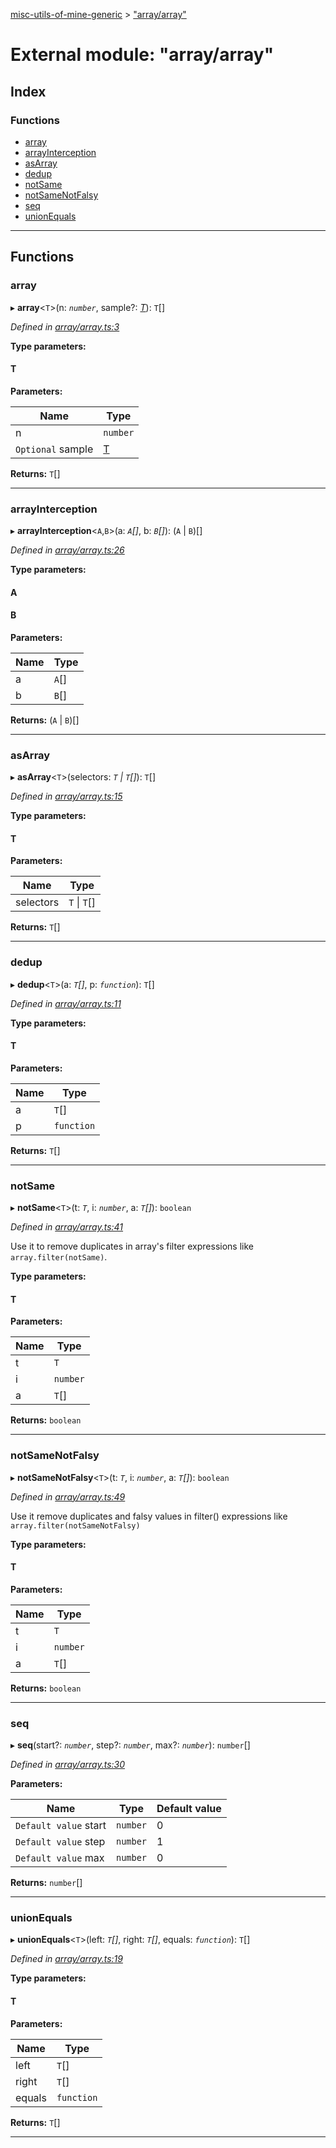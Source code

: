 [misc-utils-of-mine-generic](../README.md) > ["array/array"](../modules/_array_array_.md)

# External module: "array/array"

## Index

### Functions

* [array](_array_array_.md#array)
* [arrayInterception](_array_array_.md#arrayinterception)
* [asArray](_array_array_.md#asarray)
* [dedup](_array_array_.md#dedup)
* [notSame](_array_array_.md#notsame)
* [notSameNotFalsy](_array_array_.md#notsamenotfalsy)
* [seq](_array_array_.md#seq)
* [unionEquals](_array_array_.md#unionequals)

---

## Functions

<a id="array"></a>

###  array

▸ **array**<`T`>(n: *`number`*, sample?: *[T]()*): `T`[]

*Defined in [array/array.ts:3](https://github.com/cancerberoSgx/misc-utils-of-mine/blob/dca33e4/misc-utils-of-mine-generic/src/array/array.ts#L3)*

**Type parameters:**

#### T 
**Parameters:**

| Name | Type |
| ------ | ------ |
| n | `number` |
| `Optional` sample | [T]() |

**Returns:** `T`[]

___
<a id="arrayinterception"></a>

###  arrayInterception

▸ **arrayInterception**<`A`,`B`>(a: *`A`[]*, b: *`B`[]*): (`A` \| `B`)[]

*Defined in [array/array.ts:26](https://github.com/cancerberoSgx/misc-utils-of-mine/blob/dca33e4/misc-utils-of-mine-generic/src/array/array.ts#L26)*

**Type parameters:**

#### A 
#### B 
**Parameters:**

| Name | Type |
| ------ | ------ |
| a | `A`[] |
| b | `B`[] |

**Returns:** (`A` \| `B`)[]

___
<a id="asarray"></a>

###  asArray

▸ **asArray**<`T`>(selectors: *`T` \| `T`[]*): `T`[]

*Defined in [array/array.ts:15](https://github.com/cancerberoSgx/misc-utils-of-mine/blob/dca33e4/misc-utils-of-mine-generic/src/array/array.ts#L15)*

**Type parameters:**

#### T 
**Parameters:**

| Name | Type |
| ------ | ------ |
| selectors | `T` \| `T`[] |

**Returns:** `T`[]

___
<a id="dedup"></a>

###  dedup

▸ **dedup**<`T`>(a: *`T`[]*, p: *`function`*): `T`[]

*Defined in [array/array.ts:11](https://github.com/cancerberoSgx/misc-utils-of-mine/blob/dca33e4/misc-utils-of-mine-generic/src/array/array.ts#L11)*

**Type parameters:**

#### T 
**Parameters:**

| Name | Type |
| ------ | ------ |
| a | `T`[] |
| p | `function` |

**Returns:** `T`[]

___
<a id="notsame"></a>

###  notSame

▸ **notSame**<`T`>(t: *`T`*, i: *`number`*, a: *`T`[]*): `boolean`

*Defined in [array/array.ts:41](https://github.com/cancerberoSgx/misc-utils-of-mine/blob/dca33e4/misc-utils-of-mine-generic/src/array/array.ts#L41)*

Use it to remove duplicates in array's filter expressions like `array.filter(notSame)`.

**Type parameters:**

#### T 
**Parameters:**

| Name | Type |
| ------ | ------ |
| t | `T` |
| i | `number` |
| a | `T`[] |

**Returns:** `boolean`

___
<a id="notsamenotfalsy"></a>

###  notSameNotFalsy

▸ **notSameNotFalsy**<`T`>(t: *`T`*, i: *`number`*, a: *`T`[]*): `boolean`

*Defined in [array/array.ts:49](https://github.com/cancerberoSgx/misc-utils-of-mine/blob/dca33e4/misc-utils-of-mine-generic/src/array/array.ts#L49)*

Use it remove duplicates and falsy values in filter() expressions like `array.filter(notSameNotFalsy)`

**Type parameters:**

#### T 
**Parameters:**

| Name | Type |
| ------ | ------ |
| t | `T` |
| i | `number` |
| a | `T`[] |

**Returns:** `boolean`

___
<a id="seq"></a>

###  seq

▸ **seq**(start?: *`number`*, step?: *`number`*, max?: *`number`*): `number`[]

*Defined in [array/array.ts:30](https://github.com/cancerberoSgx/misc-utils-of-mine/blob/dca33e4/misc-utils-of-mine-generic/src/array/array.ts#L30)*

**Parameters:**

| Name | Type | Default value |
| ------ | ------ | ------ |
| `Default value` start | `number` | 0 |
| `Default value` step | `number` | 1 |
| `Default value` max | `number` | 0 |

**Returns:** `number`[]

___
<a id="unionequals"></a>

###  unionEquals

▸ **unionEquals**<`T`>(left: *`T`[]*, right: *`T`[]*, equals: *`function`*): `T`[]

*Defined in [array/array.ts:19](https://github.com/cancerberoSgx/misc-utils-of-mine/blob/dca33e4/misc-utils-of-mine-generic/src/array/array.ts#L19)*

**Type parameters:**

#### T 
**Parameters:**

| Name | Type |
| ------ | ------ |
| left | `T`[] |
| right | `T`[] |
| equals | `function` |

**Returns:** `T`[]

___

